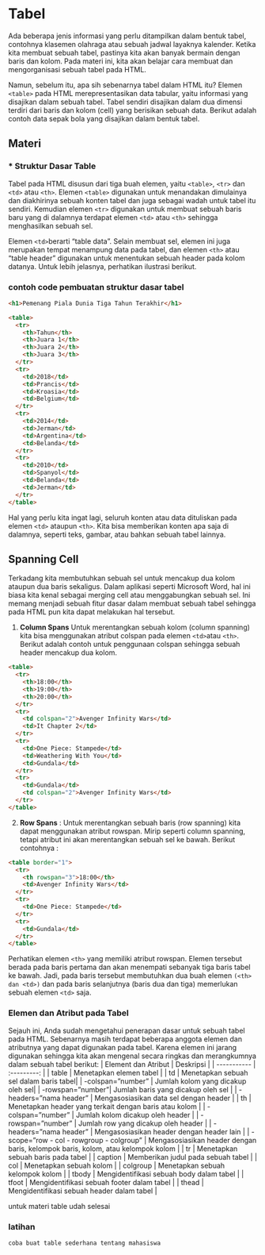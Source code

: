 # Tabel

Ada beberapa jenis informasi yang perlu ditampilkan dalam bentuk tabel, contohnya klasemen olahraga atau sebuah jadwal layaknya kalender. Ketika kita membuat sebuah tabel, pastinya kita akan banyak bermain dengan baris dan kolom. Pada materi ini, kita akan belajar cara membuat dan mengorganisasi sebuah tabel pada HTML.

Namun, sebelum itu, apa sih sebenarnya tabel dalam HTML itu? Elemen ```<table>``` pada HTML merepresentasikan data tabular, yaitu informasi yang disajikan dalam sebuah tabel. Tabel sendiri disajikan dalam dua dimensi terdiri dari baris dan kolom (cell) yang berisikan sebuah data. Berikut adalah contoh data sepak bola yang disajikan dalam bentuk tabel.

## Materi
### * Struktur Dasar Table
Tabel pada HTML disusun dari tiga buah elemen, yaitu ```<table>```, ```<tr>``` dan ```<td>``` atau ```<th>```. Elemen ```<table>``` digunakan untuk menandakan dimulainya dan diakhirinya sebuah konten tabel dan juga sebagai wadah untuk tabel itu sendiri. Kemudian elemen ```<tr>``` digunakan untuk membuat sebuah baris baru yang di dalamnya terdapat elemen ```<td>``` atau ```<th>``` sehingga menghasilkan sebuah sel. 

Elemen ```<td>```berarti “table data”. Selain membuat sel, elemen ini juga merupakan tempat menampung data pada tabel, dan elemen ```<th>``` atau “table header” digunakan untuk menentukan sebuah header pada kolom datanya. Untuk lebih jelasnya, perhatikan ilustrasi berikut.




### contoh code pembuatan struktur dasar tabel
```html 
<h1>Pemenang Piala Dunia Tiga Tahun Terakhir</h1>

<table>
  <tr>
    <th>Tahun</th>
    <th>Juara 1</th>
    <th>Juara 2</th>
    <th>Juara 3</th>
  </tr>
  <tr>
    <td>2018</td>
    <td>Prancis</td>
    <td>Kroasia</td>
    <td>Belgium</td>
  </tr>
  <tr>
    <td>2014</td>
    <td>Jerman</td>
    <td>Argentina</td>
    <td>Belanda</td>
  </tr>
  <tr>
    <td>2010</td>
    <td>Spanyol</td>
    <td>Belanda</td>
    <td>Jerman</td>
  </tr>
</table>
```
Hal yang perlu kita ingat lagi, seluruh konten atau data dituliskan pada elemen ```<td>``` ataupun ```<th>```. Kita bisa memberikan konten apa saja di dalamnya, seperti teks, gambar, atau bahkan sebuah tabel lainnya.

## Spanning Cell 
Terkadang kita membutuhkan sebuah sel untuk mencakup dua kolom ataupun dua baris sekaligus. Dalam aplikasi seperti Microsoft Word, hal ini biasa kita kenal sebagai merging cell atau menggabungkan sebuah sel. Ini memang menjadi sebuah fitur dasar dalam membuat sebuah tabel sehingga pada HTML pun kita dapat melakukan hal tersebut. 
1. __Column Spans__
Untuk merentangkan sebuah kolom (column spanning) kita bisa menggunakan atribut colspan pada elemen ```<td>```atau ```<th>```. Berikut adalah contoh untuk penggunaan colspan sehingga sebuah header mencakup dua kolom.
```html
<table>
  <tr>
    <th>18:00</th>
    <th>19:00</th>
    <th>20:00</th>
  </tr>
  <tr>
    <td colspan="2">Avenger Infinity Wars</td>
    <td>It Chapter 2</td>
  </tr>
  <tr>
    <td>One Piece: Stampede</td>
    <td>Weathering With You</td>
    <td>Gundala</td>
  </tr>
  <tr>
    <td>Gundala</td>
    <td colspan="2">Avenger Infinity Wars</td>
  </tr>
</table>

```

2. __Row Spans__ : Untuk merentangkan sebuah baris (row spanning) kita dapat menggunakan atribut rowspan. Mirip seperti column spanning, tetapi atribut ini akan merentangkan sebuah sel ke bawah. Berikut contohnya :
```html
<table border="1">
  <tr>
    <th rowspan="3">18:00</th>
    <td>Avenger Infinity Wars</td>
  </tr>
  <tr>
    <td>One Piece: Stampede</td>
  </tr>
  <tr>
    <td>Gundala</td>
  </tr>
</table>
```
Perhatikan elemen ```<th>``` yang memiliki atribut rowspan. Elemen tersebut berada pada baris pertama dan akan menempati sebanyak tiga baris tabel ke bawah. Jadi, pada baris tersebut membutuhkan dua buah elemen ```(<th> dan <td>)``` dan pada baris selanjutnya (baris dua dan tiga) memerlukan sebuah elemen ```<td>``` saja.

### Elemen dan Atribut pada Tabel
Sejauh ini, Anda sudah mengetahui penerapan dasar untuk sebuah tabel pada HTML. Sebenarnya masih terdapat beberapa anggota elemen dan atributnya yang dapat digunakan pada tabel. Karena elemen ini jarang digunakan sehingga kita akan mengenal secara ringkas dan merangkumnya dalam sebuah tabel berikut:
| Element dan Atribut | Deskripsi |
| ----------- | :---------: |
| table | Menetapkan elemen tabel |
| td | Menetapkan sebuah sel dalam baris tabel|
|  -colspan=”number” | Jumlah kolom yang dicakup oleh sel|
| -rowspan=”number”| Jumlah baris yang dicakup oleh sel |
| -headers=”nama header” | Mengasosiasikan data sel dengan header |
| th | Menetapkan header yang terkait dengan baris atau kolom |
| -colspan=”number” | Jumlah kolom dicakup oleh header |
| -rowspan=”number” | Jumlah row yang dicakup oleh header |
| -headers=”nama header” | Mengasosiasikan header dengan header lain |
| -scope=”row - col - rowgroup - colgroup” | Mengasosiasikan header dengan baris, kelompok baris, kolom, atau kelompok kolom |
| tr | Menetapkan sebuah baris pada tabel |
| caption | Memberikan judul pada sebuah tabel |
| col | Menetapkan sebuah kolom |
| colgroup | Menetapkan sebuah kelompok kolom |
| tbody | Mengidentifikasi sebuah body dalam tabel |
| tfoot | Mengidentifikasi sebuah footer dalam tabel |
| thead | Mengidentifikasi sebuah header dalam tabel |



untuk materi table udah selesai
### latihan
```
coba buat table sederhana tentang mahasiswa
```

